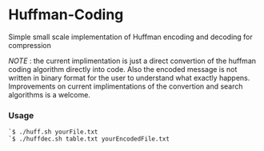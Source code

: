 # Huffman-Coding
Simple small scale implementation of Huffman encoding and decoding for compression

*NOTE* : the current implimentation is just a direct convertion of the huffman coding algorithm directly into code. Also the encoded message is not written in binary format for the user to understand what exactly happens. Improvements on current implimentations of the convertion and search algorithms is a welcome. 

### Usage
    `$ ./huff.sh yourFile.txt
    `$ ./huffdec.sh table.txt yourEncodedFile.txt
